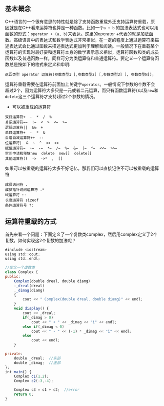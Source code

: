 ## 基本概念

C++语言的一个很有意思的特性就是除了支持函数重载外还支持运算符重载，原因就是在C++看来运算符也算是一种函数。比如一个`a + b` 的加法表达式也可以用函数的形式：`operator + (a, b)`来表达。这里的operator +代表的就是加法函数。高级语言中的表达式和数学表达式非常相似，在一定的程度上通过运算符来描述表达式会比通过函数来描述表达式更加利于理解和阅读。一般情况下在重载某个运算符的实现时最好要和运算符本身的数学表示意义相似，运算符函数和类的成员函数以及普通函数一样，同样可分为类运算符和普通运算符。要定义一个运算符函数总是按如下的格式来定义和申明:

```
返回类型 operator 运算符(参数类型1 [,参数类型2] [,参数类型3] [, 参数类型N]);
```
运算符重载需要在运算符前面加上关键字`operator`。一般情况下参数的个数不会超过2个，因为运算符大多只是一元或者二元运算，而只有函数运算符()以及`new`和`delete`这三个运算符才支持超过2个参数的情况。

- 可以被重载的运算符
```
双目运算符+  -  *  /  %
关系运算符==  !=  <  >  <=  >=
逻辑运算符||  &&  +
单目运算符+  -  *  &
自增自减运算符++  --
位运算符|  &  ~  ^  <<  >>
赋值运算符=  +=  -=  *=  /=  %=  &=  |=  ^=  <<=  >>=
空间申请和释放new  delete  new[]  delete[]
其他运算符()  ->  ->*  ,  []
```
如果可以被重载的运算符太多不好记忆，那我们可以直接记住不可以被重载的运算符
```
成员访问符 .
成员指针访问运算符 .*
域运算符 ::
长度运算符 sizeof	
条件运算符号 ?:
```

## 运算符重载的方式
首先来看一个问题：下面定义了一个复数类complex，然后用complex定义了2个复数，如何实现这2个复数的加法呢？
```js
#include <iostream>
using std::cout;
using std::endl;

//定义一个虚数类
class Complex {
public:
    Complex(double dreal, double diamg)
    :_dreal(dreal)
    ,_dimag(diamg)
    {
        cout << " Complex(double dreal, double diamg)" << endl;
    }
    void display() {
        cout << _dreal;
        if(_dimag > 0)
            cout << " + " << _dimag << "i" << endl;
        else if(_dimag < 0)
            cout << " - " << (-1) * _dimag << "i" << endl;
        else
            cout << endl;
    }

private:
    double _dreal;  //实部
    double _dimag;  //虚部
};
int main() {
    Complex c1(1,2);
    Complex c2(-3,-4);

    Complex c3 = c1 + c2;  //error
    return 0;
}
```
